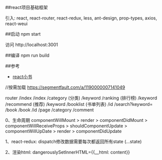 ##react项目基础框架

引入: react, react-router, react-redux, less, ant-design, prop-types, axios, react-weui

##启动
npm start

访问 http://localhost:3001

##编译
npm run build

##参考
* [react小书](http://huziketang.mangojuice.top/books/react/) 

//按需加载 https://segmentfault.com/a/1190000007141049

router
    /index
        /index
        /category (分类)
            /keyword
        /ranking (排行榜)
            /keyword
        /recommend (推荐)
            /keyword
        /booklist (书单列表)
            /id
        /search?keyword=
    /book
        /book
            /id
                /page
                /category
                /comment
    
0、生命周期
    componentWillMount > render > componentDidMount > componentWillReceiveProps > shouldComponentUpdate > componentWillUpDate > render > componentDidUpdate

1、react-redux: dispatch修改数据需要每次都返回所有state (...state)

2、渲染html: dangerouslySetInnerHTML={{__html: content}}
